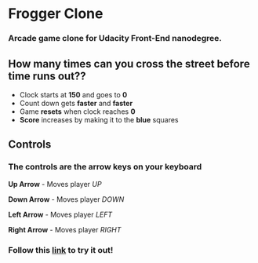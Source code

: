 # Frogger Clone

### Arcade game clone for Udacity Front-End nanodegree.

## How many times can you cross the street before time runs out??

  - Clock starts at **150** and goes to **0**
  - Count down gets **faster** and **faster**
  - Game **resets** when clock reaches **0**
  - **Score** increases by making it to the **blue** squares

## Controls

### The controls are the arrow keys on your keyboard
  **Up Arrow**
    - Moves player *UP*

  **Down Arrow**
    - Moves player *DOWN*

  **Left Arrow**
    - Moves player *LEFT*

  **Right Arrow**
    - Moves player *RIGHT*

### Follow this [link](http://disc0ninja.github.io/fend-arcade-game/) to try it out!
